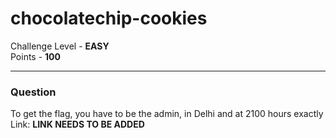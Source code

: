 # chocolatechip-cookies

Challenge Level - __EASY__  
Points - __100__

---
### Question
To get the flag, you have to be the admin, in Delhi and at 2100 hours exactly  
Link: __LINK NEEDS TO BE ADDED__
